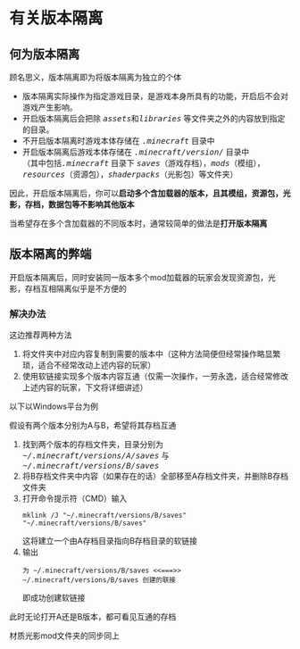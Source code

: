 # 有关版本隔离

## 何为版本隔离

顾名思义，版本隔离即为将版本隔离为独立的个体

* 版本隔离实际操作为指定游戏目录，是游戏本身所具有的功能，开启后不会对游戏产生影响。
* 开启版本隔离后会把除 <kbd>*assets*</kbd>和<kbd>*libraries*</kbd> 等文件夹之外的内容放到指定的目录。
* 不开启版本隔离时游戏本体存储在 <kbd>*.minecraft*</kbd> 目录中
* 开启版本隔离后游戏本体存储在 <kbd>*.minecraft/version/*</kbd> 目录中<br>
  （其中包括<kbd>*.minecraft*</kbd> 目录下 <kbd>*saves*</kbd>（游戏存档），<kbd>*mods*</kbd>（模组），<kbd>*resources*</kbd>（资源包），<kbd>*shaderpacks*</kbd>（光影包）等文件夹）
  

因此，开启版本隔离后，你可以**启动多个含加载器的版本，且其模组，资源包，光影，存档，数据包等不影响其他版本**

当希望存在多个含加载器的不同版本时，通常较简单的做法是**打开版本隔离**

## 版本隔离的弊端

开启版本隔离后，同时安装同一版本多个mod加载器的玩家会发现资源包，光影，存档互相隔离似乎是不方便的

### 解决办法

这边推荐两种方法

1. 将文件夹中对应内容复制到需要的版本中（这种方法简便但经常操作略显繁琐，适合不经常改动上述内容的玩家）
2. 使用软链接实现多个版本内容互通（仅需一次操作，一劳永逸，适合经常修改上述内容的玩家，下文将详细讲述）

以下以Windows平台为例

假设有两个版本分别为A与B，希望将其存档互通

1. 找到两个版本的存档文件夹，目录分别为 <kbd>*~/.minecraft/versions/A/saves*</kbd> 与  <kbd>*~/.minecraft/versions/B/saves*</kbd>
2. 将B存档文件夹中内容（如果存在的话）全部移至A存档文件夹，并删除B存档文件夹
3. 打开命令提示符（CMD）输入
   ```
   mklink /J "~/.minecraft/versions/B/saves" "~/.minecraft/versions/B/saves"
   ```
   这将建立一个由A存档目录指向B存档目录的软链接
4. 输出
   ```
   为 ~/.minecraft/versions/B/saves <<===>> ~/.minecraft/versions/B/saves 创建的联接
   ```
   即成功创建软链接

此时无论打开A还是B版本，都可看见互通的存档

材质光影mod文件夹的同步同上